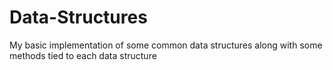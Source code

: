 # Data-Structures
My basic implementation of some common data structures along with some methods tied to each data structure
